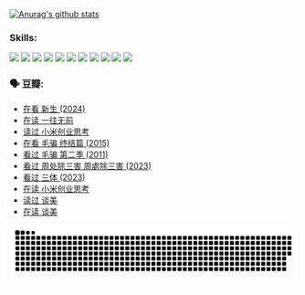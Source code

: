 
[![Anurag's github stats](https://github-readme-stats.vercel.app/api?username=w940853815)](https://github.com/anuraghazra/github-readme-stats)

### Skills:

<code><img height="32" src="https://cdn.jsdelivr.net/npm/simple-icons@v5/icons/python.svg"></code>
<code><img height="32" src="https://cdn.jsdelivr.net/npm/simple-icons@v5/icons/javascript.svg"></code>
<code><img height="32" src="https://cdn.jsdelivr.net/npm/simple-icons@v5/icons/django.svg"></code>
<code><img height="32" src="https://cdn.jsdelivr.net/npm/simple-icons@v5/icons/flask.svg"></code>
<code><img height="32" src="https://cdn.jsdelivr.net/npm/simple-icons@v5/icons/vuetify.svg"></code>
<code><img height="32" src="https://cdn.jsdelivr.net/npm/simple-icons@v5/icons/git.svg"></code>
<code><img height="32" src="https://cdn.jsdelivr.net/npm/simple-icons@v5/icons/docker.svg"></code>
<code><img height="32" src="https://cdn.jsdelivr.net/npm/simple-icons@v5/icons/postgresql.svg"></code>
<code><img height="32" src="https://cdn.jsdelivr.net/npm/simple-icons@v5/icons/elasticsearch.svg"></code>
<code><img height="32" src="https://cdn.jsdelivr.net/npm/simple-icons@v5/icons/macos.svg"></code>
<code><img height="32" src="https://cdn.jsdelivr.net/npm/simple-icons@v5/icons/linux.svg"></code>

### 🗣 豆瓣:

<!-- DOUBAN-ACTIVITIES:START -->
- [在看 新生‎ (2024)](https://www.douban.com/people/136069238/status/4607441062/?_i=15667576)
- [在读 一往无前](https://www.douban.com/people/136069238/status/4590507310/?_i=15667576)
- [读过 小米创业思考](https://www.douban.com/people/136069238/status/4590506983/?_i=15667577)
- [在看 毛骗 终结篇‎ (2015)](https://www.douban.com/people/136069238/status/4581971924/?_i=15667577)
- [看过 毛骗 第二季‎ (2011)](https://www.douban.com/people/136069238/status/4581971810/?_i=15667577)
- [看过 周处除三害 周處除三害‎ (2023)](https://www.douban.com/people/136069238/status/4575646701/?_i=15667577)
- [看过 三体‎ (2023)](https://www.douban.com/people/136069238/status/4574263039/?_i=15667577)
- [在读 小米创业思考](https://www.douban.com/people/136069238/status/4572047905/?_i=15667577)
- [读过 谈美](https://www.douban.com/people/136069238/status/4572047629/?_i=15667577)
- [在读 谈美](https://www.douban.com/people/136069238/status/4560861771/?_i=15667577)
<!-- DOUBAN-ACTIVITIES:END -->


![Snake animation](https://raw.githubusercontent.com/w940853815/w940853815/output/github-contribution-grid-snake.svg)

<!--
**w940853815/w940853815** is a ✨ _special_ ✨ repository because its `README.md` (this file) appears on your GitHub profile.

Here are some ideas to get you started:

- 🔭 I’m currently working on ...
- 🌱 I’m currently learning ...
- 👯 I’m looking to collaborate on ...
- 🤔 I’m looking for help with ...
- 💬 Ask me about ...
- 📫 How to reach me: ...
- 😄 Pronouns: ...
- ⚡ Fun fact: ...
-->
